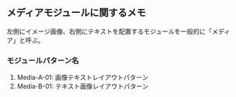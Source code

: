 ## メディアモジュールに関するメモ
左側にイメージ画像、右側にテキストを配置するモジュールを一般的に「メディア」と呼ぶ。

### モジュールパターン名
1. Media-A-01: 画像テキストレイアウトパターン
2. Media-B-01: テキスト画像レイアウトパターン
